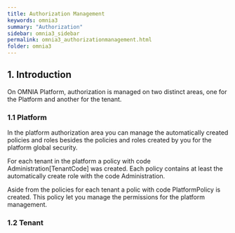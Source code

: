 ```yaml
---
title: Authorization Management
keywords: omnia3
summary: "Authorization"
sidebar: omnia3_sidebar
permalink: omnia3_authorizationmanagement.html
folder: omnia3
---
```


## 1. Introduction

On OMNIA Platform, authorization is managed on two distinct areas, one for the Platform and another for the tenant.

### 1.1 Platform

In the platform authorization area you can manage the automatically created policies and roles besides the policies and roles created by you for the platform global security.

For each tenant in the platform a policy with code Administration[TenantCode] was created. Each policy contains at least the automatically create role with the code Administration.

Aside from the policies for each tenant a polic with code PlatformPolicy is created. This policy let you manage the permissions for the platform management.

### 1.2 Tenant


